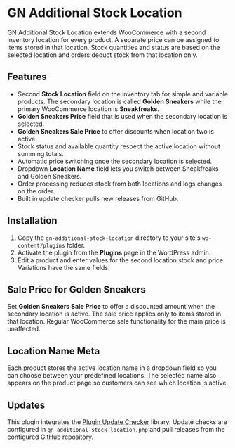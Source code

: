# GN Additional Stock Location

GN Additional Stock Location extends WooCommerce with a second inventory location for every product. A separate price can be assigned to items stored in that location. Stock quantities and status are based on the selected location and orders deduct stock from that location only.

## Features

- Second **Stock Location** field on the inventory tab for simple and variable products. The secondary location is called **Golden Sneakers** while the primary WooCommerce location is **Sneakfreaks**.
- **Golden Sneakers Price** field that is used when the secondary location is selected.
- **Golden Sneakers Sale Price** to offer discounts when location two is active.
 - Stock status and available quantity respect the active location without summing totals.
 - Automatic price switching once the secondary location is selected.
- Dropdown **Location Name** field lets you switch between Sneakfreaks and Golden Sneakers.
- Order processing reduces stock from both locations and logs changes on the order.
- Built in update checker pulls new releases from GitHub.

## Installation

1. Copy the `gn-additional-stock-location` directory to your site's `wp-content/plugins` folder.
2. Activate the plugin from the **Plugins** page in the WordPress admin.
3. Edit a product and enter values for the second location stock and price. Variations have the same fields.

## Sale Price for Golden Sneakers

Set **Golden Sneakers Sale Price** to offer a discounted amount when the secondary location is active. The sale price applies only to items stored in that location. Regular WooCommerce sale functionality for the main price is unaffected.

## Location Name Meta

Each product stores the active location name in a dropdown field so you can choose between your predefined locations. The selected name also appears on the product page so customers can see which location is active.

## Updates

This plugin integrates the [Plugin Update Checker](https://github.com/YahnisElsts/plugin-update-checker) library. Update checks are configured in `gn-additional-stock-location.php` and pull releases from the configured GitHub repository.
